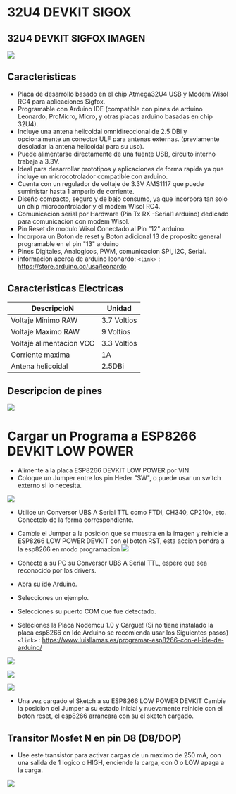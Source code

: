 # 32U4 DEVKIT SIGOX 

## 32U4 DEVKIT SIGFOX  IMAGEN

![](https://github.com/markoAntonio1692/32U4-DEVKIT-SIGFOX/blob/master/image/1.JPG )


## Caracteristicas

- Placa de desarrollo basado en el chip Atmega32U4 USB y Modem Wisol RC4 para aplicaciones Sigfox.
- Programable con Arduino IDE (compatible con pines de arduino Leonardo, ProMicro, Micro, y otras placas arduino basadas en chip 32U4).
- Incluye una antena helicoidal omnidireccional de 2.5 DBi y opcionalmente un conector  ULF para antenas externas. (previamente desoladar la antena helicoidal para su uso). 
- Puede alimentarse directamente de una fuente USB, circuito interno trabaja a 3.3V.
- Ideal para desarrollar prototipos y aplicaciones de forma rapida ya que incluye un microcotrolador compatible con arduino.
- Cuenta con un regulador de voltaje de 3.3V AMS1117 que puede suministar hasta 1 amperio de corriente.
- Diseño compacto, seguro y de bajo consumo, ya que incorpora tan solo un chip microcontrolador y el modem Wisol RC4.
- Comunicacion serial por Hardware  (Pin Tx  RX -Serial1 arduino) dedicado para comunicacion con modem Wisol.
- Pin Reset de modulo Wisol Conectado al Pin "12" arduino. 
- Incorpora un Boton de reset y Boton adicional 13 de proposito general programable en el pin "13" arduino
- Pines Digitales, Analogicos, PWM, comunicacion SPI, I2C, Serial.
- informacion acerca de arduino leonardo: 
`<link>` : <https://store.arduino.cc/usa/leonardo>


## Caracteristicas Electricas

| DescripcioN | Unidad                    |
| ------------- | ------------------------------ |
| Voltaje Minimo  RAW |  3.7 Voltios    |  
| Voltaje Maximo  RAW |  9 Voltios    |  
| Voltaje  alimentacion VCC |  3.3 Voltios    | 
| Corriente maxima   | 1A     |
| Antena helicoidal    | 2.5DBi      |


## Descripcion de pines

![](https://github.com/markoAntonio1692/32U4-DEVKIT-SIGFOX/blob/master/image/PINOUT.JPG)


# Cargar un Programa a ESP8266 DEVKIT LOW POWER
- Alimente a la placa ESP8266 DEVKIT LOW POWER por VIN.
- Coloque un Jumper entre los pin Heder "SW", o puede usar un switch externo si lo necesita.

![](https://github.com/markoAntonio1692/ESP8266-LOW-POWER-DEVKIT/blob/master/Imagenes/vin.jpg)
- Utilice un Conversor UBS A Serial TTL como FTDI, CH340, CP210x, etc. Conectelo de la forma correspondiente. 
- Cambie el Jumper a la posicion que se muestra en la imagen y reinicie a ESP8266 LOW POWER DEVKIT con el boton RST, esta accion pondra a la esp8266 en modo programacion
![](https://github.com/markoAntonio1692/ESP8266-LOW-POWER-DEVKIT/blob/master/Imagenes/serial.jpg)

- Conecte a su PC su Conversor UBS A Serial TTL, espere que sea reconocido por los drivers.
- Abra su ide Arduino.
- Selecciones un ejemplo.
- Selecciones su puerto COM que fue detectado.
- Seleciones la Placa Nodemcu 1.0 y Cargue!
 (Si no tiene instalado la placa esp8266 en Ide Arduino se recomienda usar los Siguientes pasos)
`<link>` : <https://www.luisllamas.es/programar-esp8266-con-el-ide-de-arduino/>

![](https://github.com/markoAntonio1692/ESP8266-LOW-POWER-DEVKIT/blob/master/Imagenes/arduinocom.jpg)

![](https://github.com/markoAntonio1692/ESP8266-LOW-POWER-DEVKIT/blob/master/Imagenes/arduino.jpg)

![](https://github.com/markoAntonio1692/ESP8266-LOW-POWER-DEVKIT/blob/master/Imagenes/arduinoprog.jpg)

- Una vez cargado el Sketch a su ESP8266 LOW POWER DEVKIT Cambie la posicion del Jumper a su estado inicial y nuevamente reinicie con el boton reset, el esp8266 arrancara con su el sketch cargado.

## Transitor Mosfet N en pin D8 (D8/DOP) 
-  Use este transistor para activar cargas de un maximo de 250 mA, con una salida de 1 logico o HIGH, enciende la carga, con 0 o LOW apaga a la carga.

![](https://github.com/markoAntonio1692/ESP8266-LOW-POWER-DEVKIT/blob/master/Imagenes/mosfet.jpg)




